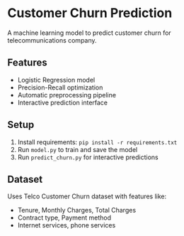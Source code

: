 # Customer Churn Prediction

A machine learning model to predict customer churn for telecommunications company.

## Features
- Logistic Regression model
- Precision-Recall optimization
- Automatic preprocessing pipeline
- Interactive prediction interface

## Setup
1. Install requirements: `pip install -r requirements.txt`
2. Run `model.py` to train and save the model
3. Run `predict_churn.py` for interactive predictions

## Dataset
Uses Telco Customer Churn dataset with features like:
- Tenure, Monthly Charges, Total Charges
- Contract type, Payment method
- Internet services, phone services
